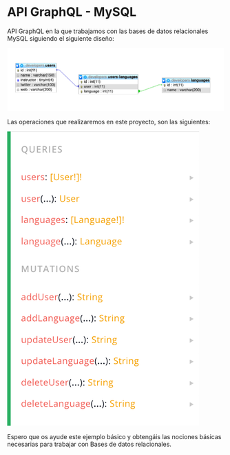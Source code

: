 # API GraphQL - MySQL

API GraphQL en la que trabajamos con las bases de datos relacionales MySQL siguiendo el siguiente diseño:

![Database](/screens/db.png)

Las operaciones que realizaremos en este proyecto, son las siguientes:

![Endpoints](./api.png)

Espero que os ayude este ejemplo básico y obtengáis las nociones básicas necesarias para trabajar con Bases de datos relacionales.
